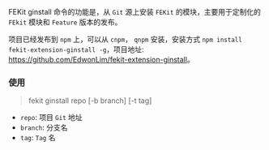 
FEKit ginstall 命令的功能是，从 `Git` 源上安装 `FEKit` 的模块，主要用于定制化的 `FEkit` 模块和 `Feature` 版本的发布。

项目已经发布到 `npm` 上，可以从 `cnpm`， `qnpm` 安装，安装方式 `npm install fekit-extension-ginstall -g`，项目地址: <https://github.com/EdwonLim/fekit-extension-ginstall>。

### 使用

> fekit ginstall repo [-b branch] [-t tag] 

* `repo`: 项目 `Git` 地址
* `branch`: 分支名
* `tag`: `Tag` 名